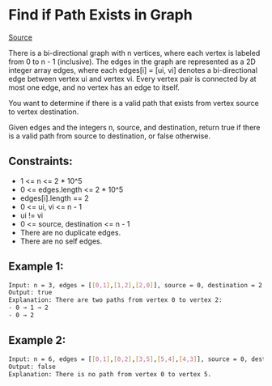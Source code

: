 # Find if Path Exists in Graph
[Source](https://leetcode.com/problems/find-if-path-exists-in-graph/)

There is a bi-directional graph with n vertices, where each vertex is labeled from 0 to n - 1 (inclusive). The edges in the graph are represented as a 2D integer array edges, where each edges[i] = [ui, vi] denotes a bi-directional edge between vertex ui and vertex vi. Every vertex pair is connected by at most one edge, and no vertex has an edge to itself.

You want to determine if there is a valid path that exists from vertex source to vertex destination.

Given edges and the integers n, source, and destination, return true if there is a valid path from source to destination, or false otherwise.

## Constraints:

 - 1 <= n <= 2 * 10^5
 - 0 <= edges.length <= 2 * 10^5
 - edges[i].length == 2
 - 0 <= ui, vi <= n - 1
 - ui != vi
 - 0 <= source, destination <= n - 1
 - There are no duplicate edges.
 - There are no self edges.

## Example 1:
```sh
Input: n = 3, edges = [[0,1],[1,2],[2,0]], source = 0, destination = 2
Output: true
Explanation: There are two paths from vertex 0 to vertex 2:
- 0 → 1 → 2
- 0 → 2
```

## Example 2:
```sh
Input: n = 6, edges = [[0,1],[0,2],[3,5],[5,4],[4,3]], source = 0, destination = 5
Output: false
Explanation: There is no path from vertex 0 to vertex 5.
```